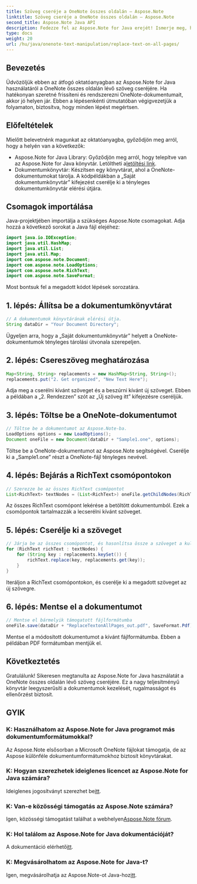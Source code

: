 ```yaml
---
title: Szöveg cseréje a OneNote összes oldalán – Aspose.Note
linktitle: Szöveg cseréje a OneNote összes oldalán – Aspose.Note
second_title: Aspose.Note Java API
description: Fedezze fel az Aspose.Note for Java erejét! Ismerje meg, hogyan cserélheti ki könnyedén a szöveget a OneNote összes oldalán. Kövesse lépésről lépésre útmutatónkat a zökkenőmentes dokumentumkezeléshez.
type: docs
weight: 20
url: /hu/java/onenote-text-manipulation/replace-text-on-all-pages/
---
```

## Bevezetés
Üdvözöljük ebben az átfogó oktatóanyagban az Aspose.Note for Java használatáról a OneNote összes oldalán lévő szöveg cseréjére. Ha hatékonyan szeretné frissíteni és rendszerezni OneNote-dokumentumait, akkor jó helyen jár. Ebben a lépésenkénti útmutatóban végigvezetjük a folyamaton, biztosítva, hogy minden lépést megértsen.
## Előfeltételek
Mielőtt belevetnénk magunkat az oktatóanyagba, győződjön meg arról, hogy a helyén van a következők:
-  Aspose.Note for Java Library: Győződjön meg arról, hogy telepítve van az Aspose.Note for Java könyvtár. Letöltheti a[letöltési link](https://releases.aspose.com/note/java/).
- Dokumentumkönyvtár: Készítsen egy könyvtárat, ahol a OneNote-dokumentumokat tárolja. A kódpéldákban a „Saját dokumentumkönyvtár” kifejezést cserélje ki a tényleges dokumentumkönyvtár elérési útjára.
## Csomagok importálása
Java-projektjében importálja a szükséges Aspose.Note csomagokat. Adja hozzá a következő sorokat a Java fájl elejéhez:
```java
import java.io.IOException;
import java.util.HashMap;
import java.util.List;
import java.util.Map;
import com.aspose.note.Document;
import com.aspose.note.LoadOptions;
import com.aspose.note.RichText;
import com.aspose.note.SaveFormat;
```
Most bontsuk fel a megadott kódot lépések sorozatára.
## 1. lépés: Állítsa be a dokumentumkönyvtárat
```java
// A dokumentumok könyvtárának elérési útja.
String dataDir = "Your Document Directory";
```
Ügyeljen arra, hogy a „Saját dokumentumkönyvtár” helyett a OneNote-dokumentumok tényleges tárolási útvonala szerepeljen.
## 2. lépés: Csereszöveg meghatározása
```java
Map<String, String> replacements = new HashMap<String, String>();
replacements.put("2. Get organized", "New Text Here");
```
Adja meg a cserélni kívánt szöveget és a beszúrni kívánt új szöveget. Ebben a példában a „2. Rendezzen” szót az „Új szöveg itt” kifejezésre cseréljük.
## 3. lépés: Töltse be a OneNote-dokumentumot
```java
// Töltse be a dokumentumot az Aspose.Note-ba.
LoadOptions options = new LoadOptions();
Document oneFile = new Document(dataDir + "Sample1.one", options);
```
Töltse be a OneNote-dokumentumot az Aspose.Note segítségével. Cserélje ki a „Sample1.one” részt a OneNote-fájl tényleges nevével.
## 4. lépés: Bejárás a RichText csomópontokon
```java
// Szerezze be az összes RichText csomópontot
List<RichText> textNodes = (List<RichText>) oneFile.getChildNodes(RichText.class);
```
Az összes RichText csomópont lekérése a betöltött dokumentumból. Ezek a csomópontok tartalmazzák a lecserélni kívánt szöveget.
## 5. lépés: Cserélje ki a szöveget
```java
// Járja be az összes csomópontot, és hasonlítsa össze a szöveget a kulcsszöveggel
for (RichText richText : textNodes) {
    for (String key : replacements.keySet()) {
        richText.replace(key, replacements.get(key));
    }
}
```
Iteráljon a RichText csomópontokon, és cserélje ki a megadott szöveget az új szövegre.
## 6. lépés: Mentse el a dokumentumot
```java
// Mentse el bármelyik támogatott fájlformátumba
oneFile.save(dataDir + "ReplaceTextonAllPages_out.pdf", SaveFormat.Pdf);
```
Mentse el a módosított dokumentumot a kívánt fájlformátumba. Ebben a példában PDF formátumban mentjük el.
## Következtetés
Gratulálunk! Sikeresen megtanulta az Aspose.Note for Java használatát a OneNote összes oldalán lévő szöveg cseréjére. Ez a nagy teljesítményű könyvtár leegyszerűsíti a dokumentumok kezelését, rugalmasságot és ellenőrzést biztosít.
## GYIK
### K: Használhatom az Aspose.Note for Java programot más dokumentumformátumokkal?
Az Aspose.Note elsősorban a Microsoft OneNote fájlokat támogatja, de az Aspose különféle dokumentumformátumokhoz biztosít könyvtárakat.
### K: Hogyan szerezhetek ideiglenes licencet az Aspose.Note for Java számára?
 Ideiglenes jogosítványt szerezhet be[itt](https://purchase.aspose.com/temporary-license/).
### K: Van-e közösségi támogatás az Aspose.Note számára?
 Igen, közösségi támogatást találhat a webhelyen[Aspose.Note fórum](https://forum.aspose.com/c/note/28).
### K: Hol találom az Aspose.Note for Java dokumentációját?
 A dokumentáció elérhető[itt](https://reference.aspose.com/note/java/).
### K: Megvásárolhatom az Aspose.Note for Java-t? 
 Igen, megvásárolhatja az Aspose.Note-ot Java-hoz[itt](https://purchase.aspose.com/buy).